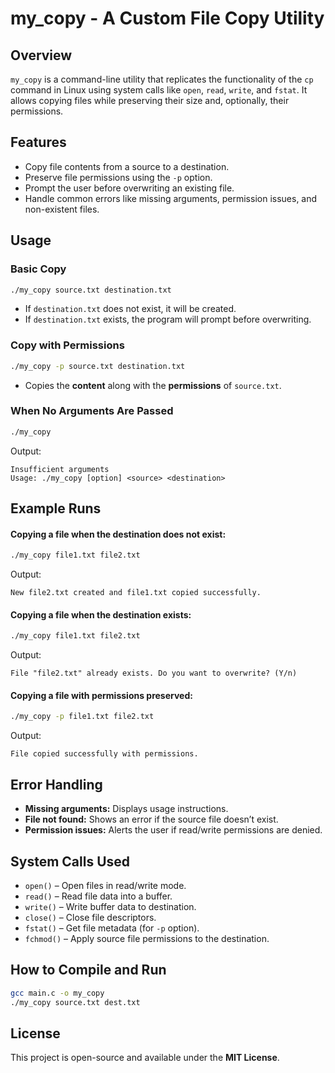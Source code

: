 # **my_copy - A Custom File Copy Utility**  

## **Overview**  
`my_copy` is a command-line utility that replicates the functionality of the `cp` command in Linux using system calls like `open`, `read`, `write`, and `fstat`. It allows copying files while preserving their size and, optionally, their permissions.  

## **Features**  
- Copy file contents from a source to a destination.  
- Preserve file permissions using the `-p` option.  
- Prompt the user before overwriting an existing file.  
- Handle common errors like missing arguments, permission issues, and non-existent files.  

## **Usage**  

### **Basic Copy**  
```bash  
./my_copy source.txt destination.txt  
```
- If `destination.txt` does not exist, it will be created.  
- If `destination.txt` exists, the program will prompt before overwriting.  

### **Copy with Permissions**  
```bash  
./my_copy -p source.txt destination.txt  
```
- Copies the **content** along with the **permissions** of `source.txt`.  

### **When No Arguments Are Passed**  
```bash  
./my_copy  
```
Output:  
```
Insufficient arguments  
Usage: ./my_copy [option] <source> <destination>  
```

## **Example Runs**  

#### **Copying a file when the destination does not exist:**  
```bash  
./my_copy file1.txt file2.txt  
```
Output:  
```
New file2.txt created and file1.txt copied successfully.  
```

#### **Copying a file when the destination exists:**  
```bash  
./my_copy file1.txt file2.txt  
```
Output:  
```
File "file2.txt" already exists. Do you want to overwrite? (Y/n)  
```

#### **Copying a file with permissions preserved:**  
```bash  
./my_copy -p file1.txt file2.txt  
```
Output:  
```
File copied successfully with permissions.  
```

## **Error Handling**  
- **Missing arguments:** Displays usage instructions.  
- **File not found:** Shows an error if the source file doesn’t exist.  
- **Permission issues:** Alerts the user if read/write permissions are denied.  

## **System Calls Used**  
- `open()` – Open files in read/write mode.  
- `read()` – Read file data into a buffer.  
- `write()` – Write buffer data to destination.  
- `close()` – Close file descriptors.  
- `fstat()` – Get file metadata (for `-p` option).  
- `fchmod()` – Apply source file permissions to the destination.  

## **How to Compile and Run**  
```bash  
gcc main.c -o my_copy  
./my_copy source.txt dest.txt  
```

## **License**  
This project is open-source and available under the **MIT License**.  
